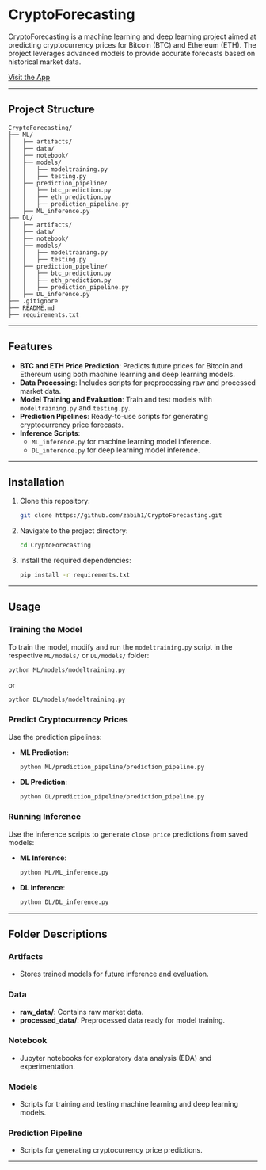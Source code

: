 # CryptoForecasting

CryptoForecasting is a machine learning and deep learning project aimed at predicting cryptocurrency prices for Bitcoin (BTC) and Ethereum (ETH). The project leverages advanced models to provide accurate forecasts based on historical market data.

[Visit the App](https://cryptoforecasting-flaskapp-1.onrender.com/)

---

## Project Structure

```
CryptoForecasting/
├── ML/
│   ├── artifacts/
│   ├── data/
│   ├── notebook/
│   ├── models/
│   │   ├── modeltraining.py
│   │   ├── testing.py
│   ├── prediction_pipeline/
│   │   ├── btc_prediction.py
│   │   ├── eth_prediction.py
│   │   ├── prediction_pipeline.py
│   ├── ML_inference.py
├── DL/
│   ├── artifacts/
│   ├── data/
│   ├── notebook/
│   ├── models/
│   │   ├── modeltraining.py
│   │   ├── testing.py
│   ├── prediction_pipeline/
│   │   ├── btc_prediction.py
│   │   ├── eth_prediction.py
│   │   ├── prediction_pipeline.py
│   ├── DL_inference.py
├── .gitignore
├── README.md
├── requirements.txt
```

---

## Features

- **BTC and ETH Price Prediction**: Predicts future prices for Bitcoin and Ethereum using both machine learning and deep learning models.
- **Data Processing**: Includes scripts for preprocessing raw and processed market data.
- **Model Training and Evaluation**: Train and test models with `modeltraining.py` and `testing.py`.
- **Prediction Pipelines**: Ready-to-use scripts for generating cryptocurrency price forecasts.
- **Inference Scripts**: 
  - `ML_inference.py` for machine learning model inference.
  - `DL_inference.py` for deep learning model inference.

---

## Installation

1. Clone this repository:
   ```bash
   git clone https://github.com/zabih1/CryptoForecasting.git
   ```
2. Navigate to the project directory:
   ```bash
   cd CryptoForecasting
   ```
3. Install the required dependencies:
   ```bash
   pip install -r requirements.txt
   ```

---

## Usage

### Training the Model
To train the model, modify and run the `modeltraining.py` script in the respective `ML/models/` or `DL/models/` folder:
   ```bash
   python ML/models/modeltraining.py
   ```
   or
   ```bash
   python DL/models/modeltraining.py
   ```

### Predict Cryptocurrency Prices
Use the prediction pipelines:

- **ML Prediction**:
  ```bash
  python ML/prediction_pipeline/prediction_pipeline.py
  ```
- **DL Prediction**:
  ```bash
  python DL/prediction_pipeline/prediction_pipeline.py
  ```


### Running Inference
Use the inference scripts to generate `close price` predictions from saved models:

- **ML Inference**:
  ```bash
  python ML/ML_inference.py
  ```
- **DL Inference**:
  ```bash
  python DL/DL_inference.py
  ```

---

## Folder Descriptions

### Artifacts
- Stores trained models for future inference and evaluation.

### Data
- **raw_data/**: Contains raw market data.
- **processed_data/**: Preprocessed data ready for model training.

### Notebook
- Jupyter notebooks for exploratory data analysis (EDA) and experimentation.

### Models
- Scripts for training and testing machine learning and deep learning models.

### Prediction Pipeline
- Scripts for generating cryptocurrency price predictions.

---
